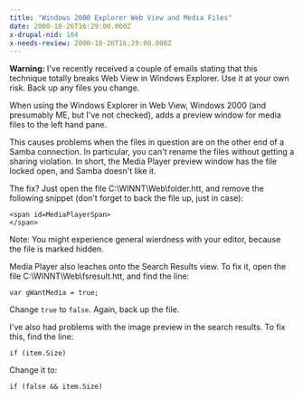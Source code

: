 ```yaml
---
title: "Windows 2000 Explorer Web View and Media Files"
date: 2000-10-26T16:29:00.000Z
x-drupal-nid: 104
x-needs-review: 2000-10-26T16:29:00.000Z
---
```

**Warning:** I've recently received a couple of emails stating that this technique totally breaks Web View in Windows Explorer. Use it at your own risk. Back up any files you change.

When using the Windows Explorer in Web View, Windows 2000 (and presumably ME, but I've not checked), adds a preview window for media files to the left hand pane.

This causes problems when the files in question are on the other end of a Samba connection. In particular, you can't rename the files without getting a sharing violation. In short, the Media Player preview window has the file locked open, and Samba doesn't like it.

The fix? Just open the file C:\WINNT\Web\folder.htt, and remove the following snippet (don't forget to back the file up, just in case):

```
<span id=MediaPlayerSpan>
</span>
```

Note: You might experience general wierdness with your editor, because the file is marked hidden.

Media Player also leaches onto the Search Results view. To fix it, open the file C:\WINNT\Web\fsresult.htt, and find the line:

```
var gWantMedia = true;
```

Change `true` to `false`. Again, back up the file.

I've also had problems with the image preview in the search results. To fix this, find the line:

```
if (item.Size)
```

Change it to:

```
if (false && item.Size)
```
